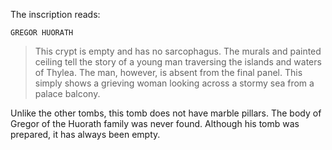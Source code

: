 The inscription reads:

	GREGOR HUORATH

>This crypt is empty and has no sarcophagus. The murals and painted ceiling tell the story of a young man traversing the islands and waters of Thylea. The man, however, is absent from the final panel. This simply shows a grieving woman looking across a stormy sea from a palace balcony.

Unlike the other tombs, this tomb does not have marble pillars. The body of Gregor of the Huorath family was never found. Although his tomb was prepared, it has always been empty.
